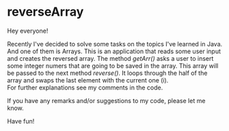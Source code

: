 # reverseArray

Hey everyone!

Recently I've decided to solve some tasks on the topics I've learned in Java. And one of them is Arrays.
This is an application that reads some user input and creates the reversed array. 
The method <i>getArr()</i> asks a user to insert some integer numers that are going to be saved in the array. This array will be passed
to the next method <i>reverse()</i>. It loops through the half of the array and swaps the last element with the current one (i).
<br>
For further explanations see my comments in the code. <br>

If you have any remarks and/or suggestions to my code, please let me know.

Have fun!
